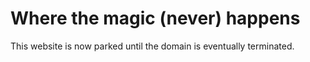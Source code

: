 # Where the magic (never) happens 

This website is now parked until the domain is eventually terminated.
